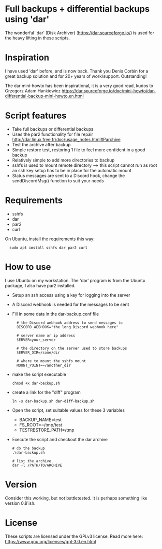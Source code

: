 
# Full backups + differential backups using 'dar'

  The wonderful 'dar' (Disk Archiver) (https://dar.sourceforge.io/) is used for 
  the heavy lifting in these scripts.

# Inspiration

  I have used 'dar' before, and is now back. Thank you Denis Corbin for a great
  backup solution and for 20+ years of work/support. Outstanding!

  The dar mini-howto has been inspirational, it is a very good read, kudos to 
  Grzegorz Adam Hankiewicz
  https://dar.sourceforge.io/doc/mini-howto/dar-differential-backup-mini-howto.en.html

# Script features

  - Take full backups or differential backups
  - Uses the par2 functionality for file repair 
    http://dar.linux.free.fr/doc/usage_notes.html#Parchive 
  - Test the archive after backup
  - Simple restore test, restoring 1 file to feel more confident in a good backup
  - Relatively simple to add more directories to backup
  - sshfs is used to mount remote directory --> this script cannot run as root
    an ssh key setup has to be in place for the automatic mount
  - Status messages are sent to a Discord hook, change the sendDiscordMsg() function to suit your needs

# Requirements
  - sshfs
  - dar
  - par2
  - curl

  On Ubuntu, install the requirements this way:
  ````
    sudo apt install sshfs dar par2 curl
  ````

# How to use
  
  I use Ubuntu on my workstation. The 'dar' program is from the Ubuntu package, I also 
  have par2 installed.

  - Setup an ssh access using a key for logging into the server
  - A Discord webhook is needed for the messages to be sent
  - Fill in some data in the dar-backup.conf file
    ````
      # the Discord webhook address to send messages to
      DISCORD_WEBHOOK="the long Discord webhook here"

      # server name or ip address
      SERVER=your_server

      # the directory on the server used to store backups
      SERVER_DIR=/some/dir

      # where to mount the sshfs mount
      MOUNT_POINT=~/another_dir
    ````
  - make the script executable
    ````
    chmod +x dar-backup.sh
    ````
  - create a link for the "diff" program
    ````
    ln -s dar-backup.sh dar-diff-backup.sh
    ````
  - Open the script, set suitable values for these 3 variables
    
    - BACKUP_NAME=test
    - FS_ROOT=~/tmp/test
    - TESTRESTORE_PATH=/tmp
  - Execute the script and checkout the dar archive
    ````
    # do the backup
    .\dar-backup.sh
    
    # list the archive
    dar -l /PATH/TO/ARCHIVE 
    ````

# Version

  Consider this working, but not battletested. It is perhaps something like version 0.8'ish.

# License

  These scripts are licensed under the GPLv3 license.
  Read more here: https://www.gnu.org/licenses/gpl-3.0.en.html
